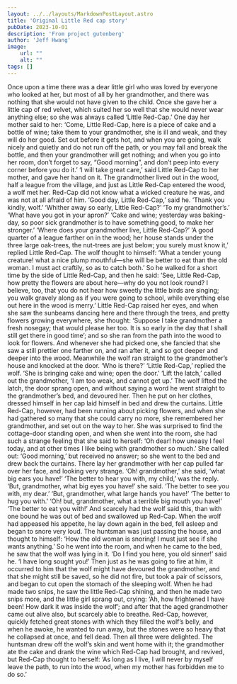 ```yaml
---
layout: ../../layouts/MarkdownPostLayout.astro
title: 'Original Little Red cap story'
pubDate: 2023-10-01
description: 'From project gutenberg'
author: 'Jeff Hwang'
image:
    url: ""
    alt: ""
tags: []
---
```


Once upon a time there was a dear little girl who was loved by everyone who looked at her, but most of all by her grandmother, and there was nothing that she would not have given to the child. Once she gave her a little cap of red velvet, which suited her so well that she would never wear anything else; so she was always called ‘Little Red-Cap.’
One day her mother said to her: ‘Come, Little Red-Cap, here is a piece of cake and a bottle of wine; take them to your grandmother, she is ill and weak, and they will do her good. Set out before it gets hot, and when you are going, walk nicely and quietly and do not run off the path, or you may fall and break the bottle, and then your grandmother will get nothing; and when you go into her room, don’t forget to say, “Good morning”, and don’t peep into every corner before you do it.’
‘I will take great care,’ said Little Red-Cap to her mother, and gave her hand on it.
The grandmother lived out in the wood, half a league from the village, and just as Little Red-Cap entered the wood, a wolf met her. Red-Cap did not know what a wicked creature he was, and was not at all afraid of him.
‘Good day, Little Red-Cap,’ said he.
‘Thank you kindly, wolf.’
‘Whither away so early, Little Red-Cap?’
‘To my grandmother’s.’
‘What have you got in your apron?’
‘Cake and wine; yesterday was baking-day, so poor sick grandmother is to have something good, to make her stronger.’
‘Where does your grandmother live, Little Red-Cap?’
‘A good quarter of a league farther on in the wood; her house stands under the three large oak-trees, the nut-trees are just below; you surely must know it,’ replied Little Red-Cap.
The wolf thought to himself: ‘What a tender young creature! what a nice plump mouthful—she will be better to eat than the old woman. I must act craftily, so as to catch both.’ So he walked for a short time by the side of Little Red-Cap, and then he said: ‘See, Little Red-Cap, how pretty the flowers are about here—why do you not look round? I believe, too, that you do not hear how sweetly the little birds are singing; you walk gravely along as if you were going to school, while everything else out here in the wood is merry.’
Little Red-Cap raised her eyes, and when she saw the sunbeams dancing here and there through the trees, and pretty flowers growing everywhere, she thought: ‘Suppose I take grandmother a fresh nosegay; that would please her too. It is so early in the day that I shall still get there in good time’; and so she ran from the path into the wood to look for flowers. And whenever she had picked one, she fancied that she saw a still prettier one farther on, and ran after it, and so got deeper and deeper into the wood.
Meanwhile the wolf ran straight to the grandmother’s house and knocked at the door.
‘Who is there?’
‘Little Red-Cap,’ replied the wolf. ‘She is bringing cake and wine; open the door.’
‘Lift the latch,’ called out the grandmother, ‘I am too weak, and cannot get up.’
The wolf lifted the latch, the door sprang open, and without saying a word he went straight to the grandmother’s bed, and devoured her. Then he put on her clothes, dressed himself in her cap laid himself in bed and drew the curtains.
Little Red-Cap, however, had been running about picking flowers, and when she had gathered so many that she could carry no more, she remembered her grandmother, and set out on the way to her.
She was surprised to find the cottage-door standing open, and when she went into the room, she had such a strange feeling that she said to herself: ‘Oh dear! how uneasy I feel today, and at other times I like being with grandmother so much.’ She called out: ‘Good morning,’ but received no answer; so she went to the bed and drew back the curtains. There lay her grandmother with her cap pulled far over her face, and looking very strange.
‘Oh! grandmother,’ she said, ‘what big ears you have!’
‘The better to hear you with, my child,’ was the reply.
‘But, grandmother, what big eyes you have!’ she said.
‘The better to see you with, my dear.’
‘But, grandmother, what large hands you have!’
‘The better to hug you with.’
‘Oh! but, grandmother, what a terrible big mouth you have!’
‘The better to eat you with!’
And scarcely had the wolf said this, than with one bound he was out of bed and swallowed up Red-Cap.
When the wolf had appeased his appetite, he lay down again in the bed, fell asleep and began to snore very loud. The huntsman was just passing the house, and thought to himself: ‘How the old woman is snoring! I must just see if she wants anything.’ So he went into the room, and when he came to the bed, he saw that the wolf was lying in it. ‘Do I find you here, you old sinner!’ said he. ‘I have long sought you!’ Then just as he was going to fire at him, it occurred to him that the wolf might have devoured the grandmother, and that she might still be saved, so he did not fire, but took a pair of scissors, and began to cut open the stomach of the sleeping wolf. When he had made two snips, he saw the little Red-Cap shining, and then he made two snips more, and the little girl sprang out, crying: ‘Ah, how frightened I have been! How dark it was inside the wolf’; and after that the aged grandmother came out alive also, but scarcely able to breathe. Red-Cap, however, quickly fetched great stones with which they filled the wolf’s belly, and when he awoke, he wanted to run away, but the stones were so heavy that he collapsed at once, and fell dead.
Then all three were delighted. The huntsman drew off the wolf’s skin and went home with it; the grandmother ate the cake and drank the wine which Red-Cap had brought, and revived, but Red-Cap thought to herself: ‘As long as I live, I will never by myself leave the path, to run into the wood, when my mother has forbidden me to do so.’
